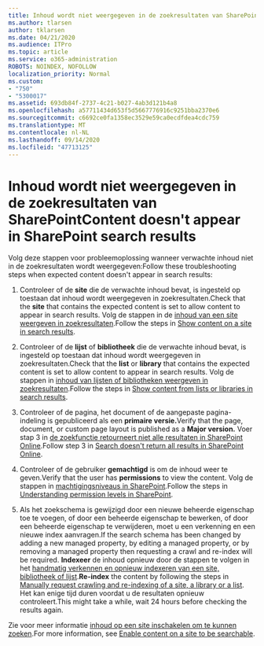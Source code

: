 ```yaml
---
title: Inhoud wordt niet weergegeven in de zoekresultaten van SharePoint
ms.author: tlarsen
author: tklarsen
ms.date: 04/21/2020
ms.audience: ITPro
ms.topic: article
ms.service: o365-administration
ROBOTS: NOINDEX, NOFOLLOW
localization_priority: Normal
ms.custom:
- "750"
- "5300017"
ms.assetid: 693db84f-2737-4c21-b027-4ab3d121b4a8
ms.openlocfilehash: a57711434d653f5d5667776916c9251bba2370e6
ms.sourcegitcommit: c6692ce0fa1358ec3529e59ca0ecdfdea4cdc759
ms.translationtype: MT
ms.contentlocale: nl-NL
ms.lasthandoff: 09/14/2020
ms.locfileid: "47713125"
---
```

# <a name="content-doesnt-appear-in-sharepoint-search-results"></a><span data-ttu-id="0520a-102">Inhoud wordt niet weergegeven in de zoekresultaten van SharePoint</span><span class="sxs-lookup"><span data-stu-id="0520a-102">Content doesn't appear in SharePoint search results</span></span>

<span data-ttu-id="0520a-103">Volg deze stappen voor probleemoplossing wanneer verwachte inhoud niet in de zoekresultaten wordt weergegeven:</span><span class="sxs-lookup"><span data-stu-id="0520a-103">Follow these troubleshooting steps when expected content doesn't appear in search results:</span></span>
  
1. <span data-ttu-id="0520a-104">Controleer of de **site** die de verwachte inhoud bevat, is ingesteld op toestaan dat inhoud wordt weergegeven in zoekresultaten.</span><span class="sxs-lookup"><span data-stu-id="0520a-104">Check that the **site** that contains the expected content is set to allow content to appear in search results.</span></span> <span data-ttu-id="0520a-105">Volg de stappen in de [inhoud van een site weergeven in zoekresultaten](https://docs.microsoft.com/sharepoint/make-site-content-searchable#show-content-on-a-site-in-search-results).</span><span class="sxs-lookup"><span data-stu-id="0520a-105">Follow the steps in [Show content on a site in search results](https://docs.microsoft.com/sharepoint/make-site-content-searchable#show-content-on-a-site-in-search-results).</span></span>

2. <span data-ttu-id="0520a-106">Controleer of de **lijst** of **bibliotheek** die de verwachte inhoud bevat, is ingesteld op toestaan dat inhoud wordt weergegeven in zoekresultaten.</span><span class="sxs-lookup"><span data-stu-id="0520a-106">Check that the **list** or **library** that contains the expected content is set to allow content to appear in search results.</span></span> <span data-ttu-id="0520a-107">Volg de stappen in [inhoud van lijsten of bibliotheken weergeven in zoekresultaten](https://docs.microsoft.com/sharepoint/make-site-content-searchable#show-content-from-lists-or-libraries-in-search-results).</span><span class="sxs-lookup"><span data-stu-id="0520a-107">Follow the steps in [Show content from lists or libraries in search results](https://docs.microsoft.com/sharepoint/make-site-content-searchable#show-content-from-lists-or-libraries-in-search-results).</span></span>

3. <span data-ttu-id="0520a-108">Controleer of de pagina, het document of de aangepaste pagina-indeling is gepubliceerd als een **primaire versie.**</span><span class="sxs-lookup"><span data-stu-id="0520a-108">Verify that the page, document, or custom page layout is published as a **Major version.**</span></span> <span data-ttu-id="0520a-109">Voer stap 3 in [de zoekfunctie retourneert niet alle resultaten in SharePoint Online](https://go.microsoft.com/fwlink/?linkid=874525).</span><span class="sxs-lookup"><span data-stu-id="0520a-109">Follow step 3 in [Search doesn't return all results in SharePoint Online](https://go.microsoft.com/fwlink/?linkid=874525).</span></span>

4. <span data-ttu-id="0520a-110">Controleer of de gebruiker **gemachtigd** is om de inhoud weer te geven.</span><span class="sxs-lookup"><span data-stu-id="0520a-110">Verify that the user has **permissions** to view the content.</span></span> <span data-ttu-id="0520a-111">Volg de stappen in [machtigingsniveaus in SharePoint](https://docs.microsoft.com/sharepoint/understanding-permission-levels).</span><span class="sxs-lookup"><span data-stu-id="0520a-111">Follow the steps in [Understanding permission levels in SharePoint](https://docs.microsoft.com/sharepoint/understanding-permission-levels).</span></span>
    
5. <span data-ttu-id="0520a-112">Als het zoekschema is gewijzigd door een nieuwe beheerde eigenschap toe te voegen, of door een beheerde eigenschap te bewerken, of door een beheerde eigenschap te verwijderen, moet u een verkenning en een nieuwe index aanvragen.</span><span class="sxs-lookup"><span data-stu-id="0520a-112">If the search schema has been changed by adding a new managed property, by editing a managed property, or by removing a managed property then requesting a crawl and re-index will be required.</span></span> <span data-ttu-id="0520a-113">**Indexeer** de inhoud opnieuw door de stappen te volgen in het [handmatig verkennen en opnieuw indexeren van een site, bibliotheek of lijst](https://docs.microsoft.com/sharepoint/crawl-site-content).</span><span class="sxs-lookup"><span data-stu-id="0520a-113">**Re-index** the content by following the steps in [Manually request crawling and re-indexing of a site, a library or a list](https://docs.microsoft.com/sharepoint/crawl-site-content).</span></span> <span data-ttu-id="0520a-114">Het kan enige tijd duren voordat u de resultaten opnieuw controleert.</span><span class="sxs-lookup"><span data-stu-id="0520a-114">This might take a while, wait 24 hours before checking the results again.</span></span>

<span data-ttu-id="0520a-115">Zie voor meer informatie [inhoud op een site inschakelen om te kunnen zoeken](https://docs.microsoft.com/sharepoint/make-site-content-searchable).</span><span class="sxs-lookup"><span data-stu-id="0520a-115">For more information, see [Enable content on a site to be searchable](https://docs.microsoft.com/sharepoint/make-site-content-searchable).</span></span> 
  
